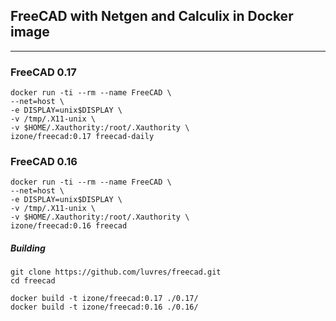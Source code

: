 ## FreeCAD with Netgen and Calculix in Docker image
-----
### FreeCAD 0.17
```
docker run -ti --rm --name FreeCAD \
--net=host \
-e DISPLAY=unix$DISPLAY \
-v /tmp/.X11-unix \
-v $HOME/.Xauthority:/root/.Xauthority \
izone/freecad:0.17 freecad-daily
```
### FreeCAD 0.16
```
docker run -ti --rm --name FreeCAD \
--net=host \
-e DISPLAY=unix$DISPLAY \
-v /tmp/.X11-unix \
-v $HOME/.Xauthority:/root/.Xauthority \
izone/freecad:0.16 freecad
```

##### Building
```
git clone https://github.com/luvres/freecad.git
cd freecad
```
```
docker build -t izone/freecad:0.17 ./0.17/
docker build -t izone/freecad:0.16 ./0.16/
```
